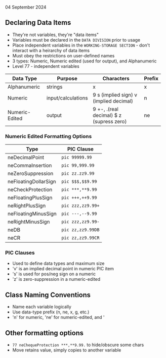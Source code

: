 04 September 2024

## Declaring Data Items

-  They're not variables, they're "data items"
-  Variables must be declared in the ``DATA DIVISION`` prior to usage
-  Place independent variables in the ``WORKING-STORAGE SECTION`` - don't interact with a heirarchy of data items
-  Must obey the restrictions on user-defined names
-  3 types: Numeric, Numeric edited (used for output), and Alphanumeric
-  Level 77 - independent variables

| **Data Type** | **Purpose** | **Characters** | Prefix |
|-----------|---------|------------|--|
| Alphanumeric | strings | x | x |
| Numeric | input/calculations | 9 s (implied sign) v (implied decimal) | n |
| Numeric-Edited | output | 9 +-, .(real decimal) $ z (supress zero) | ne |

### Numeric Edited Formatting Options

| **Type** | **PIC Clause** |
|-|-|
|neDecimalPoint|``pic 99999.99``|
|neCommaInsertion|``pic 99,999.99``|
|neZeroSuppression|``pic zz.zz9.99``|
|neFloatingDollarSign|``pic $$$,$$9.99``|
|neCheckProtection|``pic ***,**9.99``|
|neFloatingPlusSign|``pic +++,++9.99``|
|neRightPlusSign|``pic zzz,zz9.99+``|
|neFloatingMinusSign|``pic ---,--9.99``|
|neRightMinusSign|``pic zzz,zz9.99-``|
|neDB|``pic zz,zz9.99DB``|
|neCR|``pic zz,zz9.99CR``|

### PIC Clauses
- Used to define data types and maximum size
- 'v' is an implied decimal point in numeric PIC item
- 's' is used for pos/neg sign on a numeric
- 'z' is zero-suppression in a numeric-edited

## Class Naming Conventions
- Name each variable logically
- Use data-type prefix (n, ne, x, g, etc.)
- 'n' for numeric, 'ne' for numeric-edited, and '

## Other formatting options
- ``77 neChequeProtection ***,**9.99.`` to hide/obscure some chars
- Move retains value, simply copies to another variable
